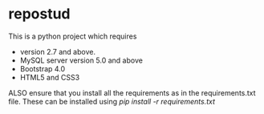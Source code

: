 # repostud

This is a python project which requires
- version 2.7 and above.
- MySQL server version 5.0 and above
- Bootstrap 4.0 
- HTML5 and CSS3 

ALSO ensure that you install all the requirements as in the requirements.txt file.
These can be installed using *pip install -r requirements.txt* 


